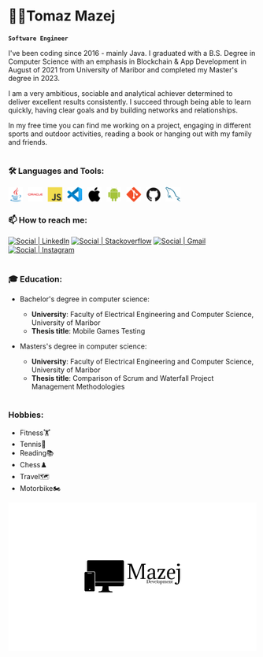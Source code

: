 # 👨‍💻Tomaz Mazej

**`Software Engineer`**

I've been coding since 2016 - mainly Java. I graduated with a B.S. Degree in Computer Science with an emphasis in Blockchain & App Development in August of 2021 from University of Maribor and completed my Master's degree in 2023.

I am a very ambitious, sociable and analytical achiever determined to deliver excellent results consistently. I succeed through being able to learn quickly, having clear goals and by building networks and relationships. 

In my free time you can find me working on a project, engaging in different sports and outdoor activities, reading a book or hanging out with my family and friends.

#

### 🛠️ Languages and Tools:
  
<img align="left" alt="Java" width="30px" style="padding-right:10px;" src="https://raw.githubusercontent.com/devicons/devicon/1119b9f84c0290e0f0b38982099a2bd027a48bf1/icons/java/java-original.svg" />
<img align="left" alt="Oracle" width="30px" style="padding-right:10px;" src="https://raw.githubusercontent.com/devicons/devicon/1119b9f84c0290e0f0b38982099a2bd027a48bf1/icons/oracle/oracle-original.svg" />
<img align="left" alt="JavaScript" width="30px" style="padding-right:10px;" src="https://raw.githubusercontent.com/devicons/devicon/1119b9f84c0290e0f0b38982099a2bd027a48bf1/icons/javascript/javascript-original.svg" />
<img align="left" alt="VScode" width="30px" style="padding-right:10px;" src="https://raw.githubusercontent.com/devicons/devicon/1119b9f84c0290e0f0b38982099a2bd027a48bf1/icons/vscode/vscode-original.svg" />
<img align="left" alt="Apple" width="30px" style="padding-right:10px;" src="https://raw.githubusercontent.com/devicons/devicon/1119b9f84c0290e0f0b38982099a2bd027a48bf1/icons/apple/apple-original.svg" />
<img align="left" alt="Android" width="30px" style="padding-right:10px;" src="https://raw.githubusercontent.com/devicons/devicon/1119b9f84c0290e0f0b38982099a2bd027a48bf1/icons/android/android-original.svg" />
<img align="left" alt="Git" width="30px" style="padding-right:10px;" src="https://raw.githubusercontent.com/devicons/devicon/1119b9f84c0290e0f0b38982099a2bd027a48bf1/icons/git/git-original.svg" />
<img align="left" alt="GitHub" width="30px" style="padding-right:10px;" src="https://raw.githubusercontent.com/devicons/devicon/1119b9f84c0290e0f0b38982099a2bd027a48bf1/icons/github/github-original.svg" />
<img align="left" alt="SQL" width="30px" style="padding-right:10px;" src="https://raw.githubusercontent.com/devicons/devicon/1119b9f84c0290e0f0b38982099a2bd027a48bf1/icons/mysql/mysql-original.svg" />
<br />

#

### 📫 How to reach me:
  
[<img align="center" alt="Social | LinkedIn" height="22px" src="https://cdn.jsdelivr.net/npm/simple-icons@v3/icons/linkedin.svg" />][linkedin]
[<img align="center" alt="Social | Stackoverflow" height="22px" src="https://cdn.jsdelivr.net/npm/simple-icons@v3/icons/stackoverflow.svg" />][stackoverflow]
[<img align="center" alt="Social | Gmail" height="22px" src="https://cdn.jsdelivr.net/npm/simple-icons@v3/icons/gmail.svg" />][gmail]
[<img align="center" alt="Social | Instagram" height="22px" src="https://cdn.jsdelivr.net/npm/simple-icons@v3/icons/instagram.svg" />][instagram]

#

### 🎓 Education:
  
- Bachelor's degree in computer science:
  - **University**: Faculty of Electrical Engineering and Computer Science, University of Maribor
  - **Thesis title**: Mobile Games Testing

- Masters's degree in computer science:
  - **University**: Faculty of Electrical Engineering and Computer Science, University of Maribor
  - **Thesis title**: Comparison of Scrum and Waterfall Project Management Methodologies
  
#

### Hobbies:
  
- Fitness🏋️
- Tennis🎾
- Reading📚
- Chess♟️
- Travel🗺️
- Motorbike🏍️

[![Social banner for Tomaz Mazej](https://github.com/TomazMazej/TomazMazej/blob/main/assets/mazej_dev_logo.png)](https://mazejgames.com)
  
[linkedin]: https://www.linkedin.com/in/tomaz-mazej-5a636418b/
[stackoverflow]: https://stackoverflow.com/users/12029044/tomaz-mazej
[gmail]: mailto:tomaz.mazej@gmail.com
[instagram]: https://www.instagram.com/mazejdev/
